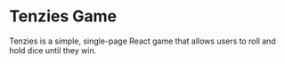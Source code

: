 # Tenzies Game

Tenzies is a simple, single-page React game that allows users to roll and hold dice until they win. 

